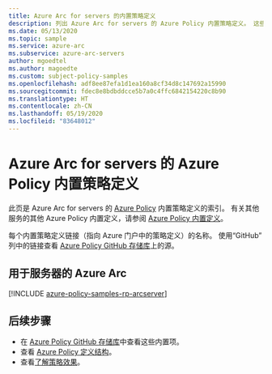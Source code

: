 ```yaml
---
title: Azure Arc for servers 的内置策略定义
description: 列出 Azure Arc for servers 的 Azure Policy 内置策略定义。 这些内置的策略定义提供了管理 Azure 资源的常用方法。
ms.date: 05/13/2020
ms.topic: sample
ms.service: azure-arc
ms.subservice: azure-arc-servers
author: mgoedtel
ms.author: magoedte
ms.custom: subject-policy-samples
ms.openlocfilehash: adf8ee87efa1d1ea160a8cf34d8c147692a15990
ms.sourcegitcommit: fdec8e8bdbddcce5b7a0c4ffc6842154220c8b90
ms.translationtype: HT
ms.contentlocale: zh-CN
ms.lasthandoff: 05/19/2020
ms.locfileid: "83648012"
---
```

# <a name="azure-policy-built-in-policy-definitions-for-azure-arc-for-servers"></a>Azure Arc for servers 的 Azure Policy 内置策略定义

此页是 Azure Arc for servers 的 [Azure Policy](../../governance/policy/overview.md) 内置策略定义的索引。 有关其他服务的其他 Azure Policy 内置定义，请参阅 [Azure Policy 内置定义](../../governance/policy/samples/built-in-policies.md)。

每个内置策略定义链接（指向 Azure 门户中的策略定义）的名称。 使用“GitHub”  列中的链接查看 [Azure Policy GitHub 存储库](https://github.com/Azure/azure-policy)上的源。

## <a name="azure-arc-for-servers"></a>用于服务器的 Azure Arc

[!INCLUDE [azure-policy-samples-rp-arcserver](../../../includes/policy/samples/byrp/microsoft.hybridcompute.md)]

## <a name="next-steps"></a>后续步骤

- 在 [Azure Policy GitHub 存储库](https://github.com/Azure/azure-policy)中查看这些内置项。
- 查看 [Azure Policy 定义结构](../../governance/policy/concepts/definition-structure.md)。
- 查看[了解策略效果](../../governance/policy/concepts/effects.md)。
